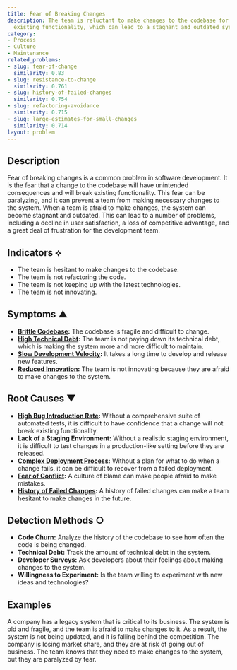 ```yaml
---
title: Fear of Breaking Changes
description: The team is reluctant to make changes to the codebase for fear of breaking
  existing functionality, which can lead to a stagnant and outdated system.
category:
- Process
- Culture
- Maintenance
related_problems:
- slug: fear-of-change
  similarity: 0.83
- slug: resistance-to-change
  similarity: 0.761
- slug: history-of-failed-changes
  similarity: 0.754
- slug: refactoring-avoidance
  similarity: 0.715
- slug: large-estimates-for-small-changes
  similarity: 0.714
layout: problem
---
```


## Description
Fear of breaking changes is a common problem in software development. It is the fear that a change to the codebase will have unintended consequences and will break existing functionality. This fear can be paralyzing, and it can prevent a team from making necessary changes to the system. When a team is afraid to make changes, the system can become stagnant and outdated. This can lead to a number of problems, including a decline in user satisfaction, a loss of competitive advantage, and a great deal of frustration for the development team.

## Indicators ⟡
- The team is hesitant to make changes to the codebase.
- The team is not refactoring the code.
- The team is not keeping up with the latest technologies.
- The team is not innovating.

## Symptoms ▲
- **[Brittle Codebase](brittle-codebase.md):** The codebase is fragile and difficult to change.
- **[High Technical Debt](high-technical-debt.md):** The team is not paying down its technical debt, which is making the system more and more difficult to maintain.
- **[Slow Development Velocity](slow-development-velocity.md):** It takes a long time to develop and release new features.
- **[Reduced Innovation](reduced-innovation.md):** The team is not innovating because they are afraid to make changes to the system.

## Root Causes ▼
- **[High Bug Introduction Rate](high-bug-introduction-rate.md):** Without a comprehensive suite of automated tests, it is difficult to have confidence that a change will not break existing functionality.
- **Lack of a Staging Environment:** Without a realistic staging environment, it is difficult to test changes in a production-like setting before they are released.
- **[Complex Deployment Process](complex-deployment-process.md):** Without a plan for what to do when a change fails, it can be difficult to recover from a failed deployment.
- **[Fear of Conflict](fear-of-conflict.md):** A culture of blame can make people afraid to make mistakes.
- **[History of Failed Changes](history-of-failed-changes.md):** A history of failed changes can make a team hesitant to make changes in the future.

## Detection Methods ○
- **Code Churn:** Analyze the history of the codebase to see how often the code is being changed.
- **Technical Debt:** Track the amount of technical debt in the system.
- **Developer Surveys:** Ask developers about their feelings about making changes to the system.
- **Willingness to Experiment:** Is the team willing to experiment with new ideas and technologies?

## Examples
A company has a legacy system that is critical to its business. The system is old and fragile, and the team is afraid to make changes to it. As a result, the system is not being updated, and it is falling behind the competition. The company is losing market share, and they are at risk of going out of business. The team knows that they need to make changes to the system, but they are paralyzed by fear.

